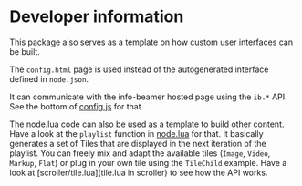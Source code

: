 # Developer information

This package also serves as a template on how
custom user interfaces can be built.

The `config.html` page is used instead of the
autogenerated interface defined in `node.json`.

It can communicate with the info-beamer hosted
page using the `ib.*` API. See the bottom of
[config.js](config.json) for that.

The node.lua code can also be used as a
template to build other content. Have a look
at the `playlist` function in [node.lua](node.lua)
for that. It basically generates a set of Tiles
that are displayed in the next iteration of the
playlist. You can freely mix and adapt the
available tiles (`Image`, `Video`, `Markup`, `Flat`)
or plug in your own tile using the `TileChild`
example. Have a look at [scroller/tile.lua](tile.lua in scroller)
to see how the API works.

